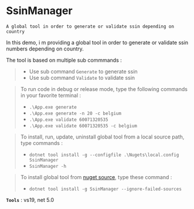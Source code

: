 # SsinManager
```
A global tool in order to generate or validate ssin depending on country
```

In this demo, i m providing a global tool in order to generate or validate ssin numbers depending on country.

The tool is based on multiple sub commmands :

> - Use sub command `Generate` to generate ssin
> - Use sub command `Validate` to validate ssin

> To run code in debug or release mode, type the following commands in your favorite terminal : 
> - `.\App.exe generate`
> - `.\App.exe generate -n 20 -c belgium`
> - `.\App.exe validate 60071320535`
> - `.\App.exe validate 60071320535 -c belgium`

> To install, run, update, uninstall global tool from a local source path, type commands :
> - `dotnet tool install -g --configfile .\Nugets\local.config SsinManager`
> - `SsinManager -h`

>
> To install global tool from [nuget source](https://www.nuget.org/packages/SsinManager), type these command :
> - `dotnet tool install -g SsinManager --ignore-failed-sources`
>

**`Tools`** : vs19, net 5.0